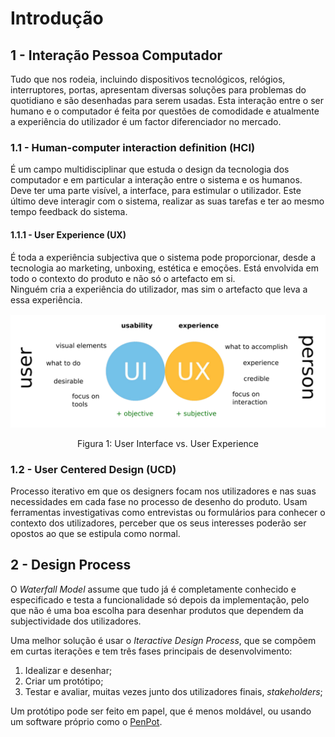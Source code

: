 # Introdução

## 1 - Interação Pessoa Computador

Tudo que nos rodeia, incluindo dispositivos tecnológicos, relógios, interruptores, portas, apresentam diversas soluções para problemas do quotidiano e são desenhadas para serem usadas. Esta interação entre o ser humano e o computador é feita por questões de comodidade e atualmente a experiência do utilizador é um factor diferenciador no mercado. 

### 1.1 - Human-computer interaction definition (HCI)

É um campo multidisciplinar que estuda o design da tecnologia dos computador e em particular a interação entre o sistema e os humanos. Deve ter uma parte visível, a interface, para estimular o utilizador. Este último deve interagir com o sistema, realizar as suas tarefas e ter ao mesmo tempo feedback do sistema. <br>

#### 1.1.1 - User Experience (UX)

É toda a experiência subjectiva que o sistema pode proporcionar, desde a tecnologia ao marketing, unboxing, estética e emoções. Está envolvida em todo o contexto do produto e não só o artefacto em si. <br>
Ninguém cria a experiência do utilizador, mas sim o artefacto que leva a essa experiência. 

<p align="center">
    <img src="../Images/UXUI.png" alt="UX vs UI">
    <p align="center">Figura 1: User Interface vs. User Experience</p>
</p>

### 1.2 - User Centered Design (UCD)

Processo iterativo em que os designers focam nos utilizadores e nas suas necessidades em cada fase no processo de desenho do produto. Usam ferramentas investigativas como entrevistas ou formulários para conhecer o contexto dos utilizadores, perceber que os seus interesses poderão ser opostos ao que se estipula como normal.

## 2 - Design Process

O *Waterfall Model* assume que tudo já é completamente conhecido e especificado e testa a funcionalidade só depois da implementação, pelo que não é uma boa escolha para desenhar produtos que dependem da subjectividade dos utilizadores.  

Uma melhor solução é usar o *Iteractive Design Process*, que se compõem em curtas iterações e tem três fases principais de desenvolvimento:

1. Idealizar e desenhar;
2. Criar um protótipo;
3. Testar e avaliar, muitas vezes junto dos utilizadores finais, *stakeholders*;

Um protótipo pode ser feito em papel, que é menos moldável, ou usando um software próprio como o [PenPot](https://penpot.app).

